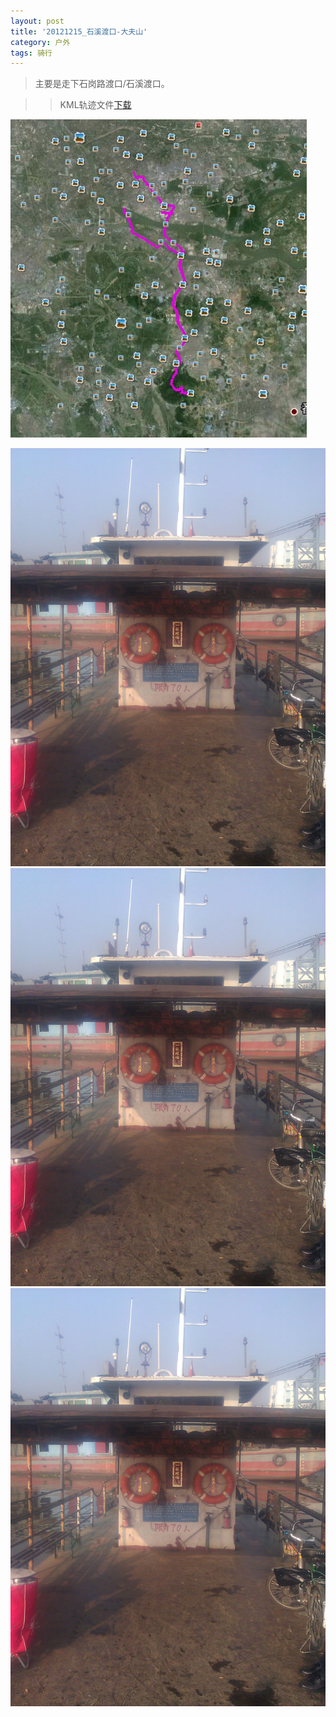 ```yaml
---
layout: post
title: '20121215_石溪渡口-大夫山'
category: 户外
tags: 骑行
---
```


>主要是走下石岗路渡口/石溪渡口。

>>KML轨迹文件[下载](/assets/download/20121215_石岗路渡口-大夫山-kml.zip)

![轨迹图](/assets/images/2012/20121215_石岗路渡口-大夫山.JPG)

![](/assets/images/2012/IMG_20121215_090101.jpg)
![](/assets/images/2012/IMG_20121215_090101.jpg)
![](/assets/images/2012/IMG_20121215_090101.jpg)
